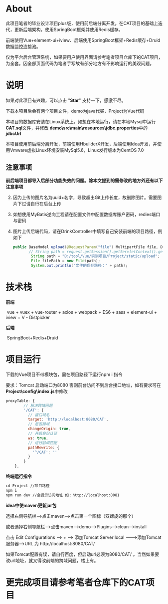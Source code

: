# About

此项目笔者的毕业设计项目plus版，使用前后端分离开发。在CAT项目的基础上迭代，更新后端架构，使用SpringBoot框架并使用Redis缓存。

前端使用Vue+element-ui+iview、后端使用SpringBoot框架+Redis缓存+Druid数据监控连接池。

仅为平台后台管理系统，如果要用户使用界面请参考笔者项目仓库下的CAT项目，为全套。因全部页面代码为笔者手写故有部分地方有不影响运行的美观问题。

# 说明

如果对此项目有兴趣，可以点击 "**Star**" 支持一下，感激不尽。

下载本项目后会有两个项目文件，demo为java代买，Project为Vue代码

本项目的数据库安装在Linux系统上。如想在本地运行，请在本地Mysql中运行**CAT.sql**文件，并修改 **demo\src\main\resources\jdbc.properties**中的 **jdbcUrl**

本项目使用前后端分离开发，前端使用HbuilderX开发，后端使用Idea开发，并使用Vmware虚拟Linux环境安装MySql5.6，Linux发行版本为CentOS 7.0

## 注意事项

**前后端项目都导入后部分功能失效的问题。除本文提到的需修改的地方外还有以下注意事项**

2. 因为上传的图片名为uuid+名字，导致超出Git上传长度，故删除图片。需要图片下过请自行在后台上传

3. 如想使用MyBatis逆向工程请在配置文件中配置数据库账户密码，redies端口与密码

4. 图片上传后端代码，请在DrinkController中填写自己安装前端的项目路径，例如下

   ```java
   public BaseModel upload(@RequestParam("file") MultipartFile file, Drink drink, HttpServletRequest request, BaseModel baseModel) throws Exception {
          // String path = request.getSession().getServletContext().getRealPath("/upload");
           String path = "D:/tool/Vue/实训项目/Project/static/upload";
           File filePath = new File(path);
           System.out.println("文件的保存路径：" + path);
   ```

#  技术栈

**前端**

​	vue + vuex + vue-router + axios + webpack + ES6 + sass + element-ui + iview + V - Distpicker

**后端**

​	SpringBoot+Redis+Druid

# 项目运行

下载的Vue项目不带模块包，需在项目路径下运行npm i 指令

要求：Tomcat 启动端口为8080 否则前台访问不到后台接口地址，如有要求可在 **Project\config\index.js**中修改

``` js
proxyTable: {
        // 解决跨域问题
        '/CAT': {
          // 接口域名
          target: 'http://localhost:8080/CAT',
          // 是否跨域
          changeOrigin: true,
          // 开启身份认证
          ws: true,
          // 进行前缀匹配
          pathRewrite: {
            '^/CAT': ''
          }
        }
    },
```

**终端运行指令**

```xml
cd Project //项目路径
npm i
npm run dev //会提示访问地址 如：http://localhost:8081
```

**idea中使maven更新jar包**

选择右侧导航栏-->点击maven-->点击第一个图标（双螺旋的那个）

或者选择右侧导航栏-->点击maven-->demo-->Plugins-->clean-->install

点击 Edit Configurations --> +  --> 添加Tomcat Server local --->添加Tomcat服务器-->URL 为 http://localhost:8080/CAT/

如果Tomcat配置有误，请自行百度，但启动url必须为8080/CAT/ 。当然如果要改url地址，就又得改前端的跨域问题，楼上有。

# 更完成项目请参考笔者仓库下的CAT项目